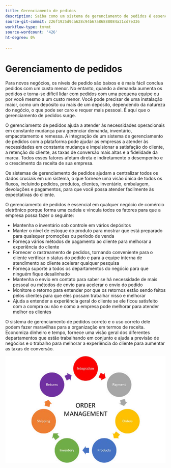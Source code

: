```yaml
---
title: Gerenciamento de pedidos
description: Saiba como um sistema de gerenciamento de pedidos é essencial para sua empresa de comércio eletrônico.
source-git-commit: 226f1925d9ca628c94b67a86888084a21cd7e336
workflow-type: tm+mt
source-wordcount: '426'
ht-degree: 0%

---
```



# Gerenciamento de pedidos

Para novos negócios, os níveis de pedido são baixos e é mais fácil
conclua pedidos com um custo menor. No entanto, quando a demanda aumenta os pedidos e torna-se difícil lidar com pedidos com uma pequena equipe ou por você mesmo a um custo menor. Você pode precisar de uma instalação maior, como um depósito ou mais de um depósito, dependendo da natureza do negócio, o que pode ser caro e requer mais pessoal. É aqui que o gerenciamento de pedidos surge.

O gerenciamento de pedidos ajuda a atender às necessidades operacionais em constante mudança para gerenciar demanda, inventário, empacotamento e remessa. A integração de um sistema de gerenciamento de pedidos com a plataforma pode ajudar as empresas a atender às necessidades em constante mudança e impulsionar a satisfação do cliente, a retenção do cliente, as taxas de conversão mais altas e a fidelidade da marca. Todos esses fatores afetam direta e indiretamente o desempenho e o crescimento da receita de sua empresa.

Os sistemas de gerenciamento de pedidos ajudam a centralizar todos os dados cruciais em um sistema, o que fornece uma visão única de todos os fluxos, incluindo pedidos, produtos, clientes, inventário, embalagem, devoluções e pagamentos, para que você possa atender facilmente às expectativas do cliente.

O gerenciamento de pedidos é essencial em qualquer negócio de comércio eletrônico porque forma uma cadeia e vincula todos os fatores para que a empresa possa fazer o seguinte:

- Mantenha o inventário sob controle em vários depósitos
- Manter o nível de estoque do produto para mostrar que está preparado para quaisquer promoções ou período de venda
- Forneça vários métodos de pagamento ao cliente para melhorar a experiência do cliente
- Fornecer o rastreamento de pedidos, tornando conveniente para o cliente verificar o status do pedido e para a equipe interna de atendimento ao cliente acelerar qualquer pesquisa
- Forneça suporte a todos os departamentos do negócio para que ninguém fique desalinhado
- Mantenha o envio em contato para saber se há necessidade de mais pessoal ou métodos de envio para acelerar o envio do pedido
- Monitore o retorno para entender por que os retornos estão sendo feitos pelos clientes para que eles possam trabalhar nisso e melhorar
- Ajuda a entender a experiência geral do cliente se ele ficou satisfeito com a compra ou não e como a empresa pode melhorar para atender melhor os clientes

O sistema de gerenciamento de pedidos correto e o uso correto dele podem fazer maravilhas para a organização em termos de receita. Economiza dinheiro e tempo, fornece uma visão geral dos diferentes departamentos que estão trabalhando em conjunto e ajuda a previsão de negócios e o trabalho para melhorar a experiência do cliente para aumentar as taxas de conversão.

![Diagrama do processo de gerenciamento de pedidos](../../assets/playbooks/order-management.png)
